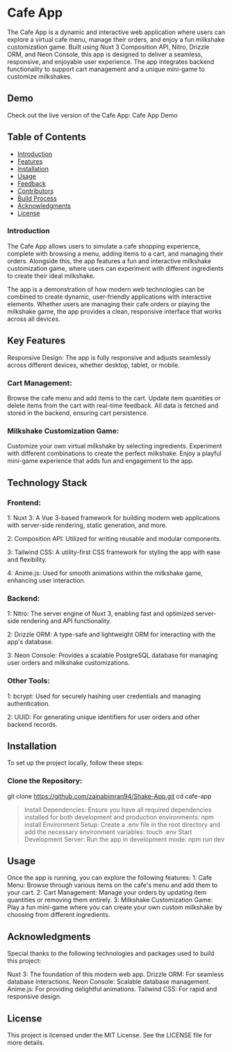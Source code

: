 # Cafe App
The Cafe App is a dynamic and interactive web application where users can explore a virtual cafe menu, manage their orders, and enjoy a fun milkshake customization game. Built using Nuxt 3 Composition API, Nitro, Drizzle ORM, and Neon Console, this app is designed to deliver a seamless, responsive, and enjoyable user experience. The app integrates backend functionality to support cart management and a unique mini-game to customize milkshakes.

## Demo
Check out the live version of the Cafe App: Cafe App Demo

## Table of Contents
- [Introduction](#introduction)
- [Features](#features)
- [Installation](#installation)
- [Usage](#usage)
- [Feedback](#feedback)
- [Contributors](#contributors)
- [Build Process](#build-process)
- [Acknowledgments](#acknowledgments)
- [License](#license)

### Introduction
The Cafe App allows users to simulate a cafe shopping experience, complete with browsing a menu, adding items to a cart, and managing their orders. Alongside this, the app features a fun and interactive milkshake customization game, where users can experiment with different ingredients to create their ideal milkshake.

The app is a demonstration of how modern web technologies can be combined to create dynamic, user-friendly applications with interactive elements. Whether users are managing their cafe orders or playing the milkshake game, the app provides a clean, responsive interface that works across all devices.

## Key Features
Responsive Design: The app is fully responsive and adjusts seamlessly across different devices, whether desktop, tablet, or mobile.

### Cart Management:
Browse the cafe menu and add items to the cart.
Update item quantities or delete items from the cart with real-time feedback.
All data is fetched and stored in the backend, ensuring cart persistence.
### Milkshake Customization Game:
Customize your own virtual milkshake by selecting ingredients.
Experiment with different combinations to create the perfect milkshake.
Enjoy a playful mini-game experience that adds fun and engagement to the app.

## Technology Stack

### Frontend:
1: Nuxt 3: A Vue 3-based framework for building modern web applications with server-side rendering, static generation, 
  and more.
  
 2: Composition API: Utilized for writing reusable and modular components.
 
 3: Tailwind CSS: A utility-first CSS framework for styling the app with ease and flexibility.
 
 4:  Anime.js: Used for smooth animations within the milkshake game, enhancing user interaction.
 
### Backend:
1: Nitro: The server engine of Nuxt 3, enabling fast and optimized server-side rendering and API functionality.

2: Drizzle ORM: A type-safe and lightweight ORM for interacting with the app's database.

3: Neon Console: Provides a scalable PostgreSQL database for managing user orders and milkshake customizations.

### Other Tools:
1: bcrypt: Used for securely hashing user credentials and managing authentication.

2: UUID: For generating unique identifiers for user orders and other backend records.

## Installation
To set up the project locally, follow these steps:

### Clone the Repository:
git clone https://github.com/zainabimran94/Shake-App.git
cd cafe-app
  > Install Dependencies: Ensure you have all required dependencies installed for both development and production 
  environments:
      npm install
  > Environment Setup: Create a .env file in the root directory and add the necessary environment variables:
      touch .env
   > Start Development Server: Run the app in development mode:
      npm run dev
  
## Usage
Once the app is running, you can explore the following features:
1: Cafe Menu: Browse through various items on the cafe's menu and add them to your cart.
2: Cart Management: Manage your orders by updating item quantities or removing them entirely.
3: Milkshake Customization Game: Play a fun mini-game where you can create your own custom milkshake by choosing from different ingredients.

## Acknowledgments
Special thanks to the following technologies and packages used to build this project:

Nuxt 3: The foundation of this modern web app.
Drizzle ORM: For seamless database interactions.
Neon Console: Scalable database management.
Anime.js: For providing delightful animations.
Tailwind CSS: For rapid and responsive design.
## License
This project is licensed under the MIT License. See the LICENSE file for more details.

